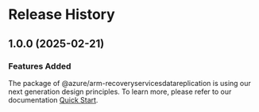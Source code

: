 # Release History
    
## 1.0.0 (2025-02-21)

### Features Added

The package of @azure/arm-recoveryservicesdatareplication is using our next generation design principles. To learn more, please refer to our documentation [Quick Start](https://aka.ms/azsdk/js/mgmt/quickstart).
